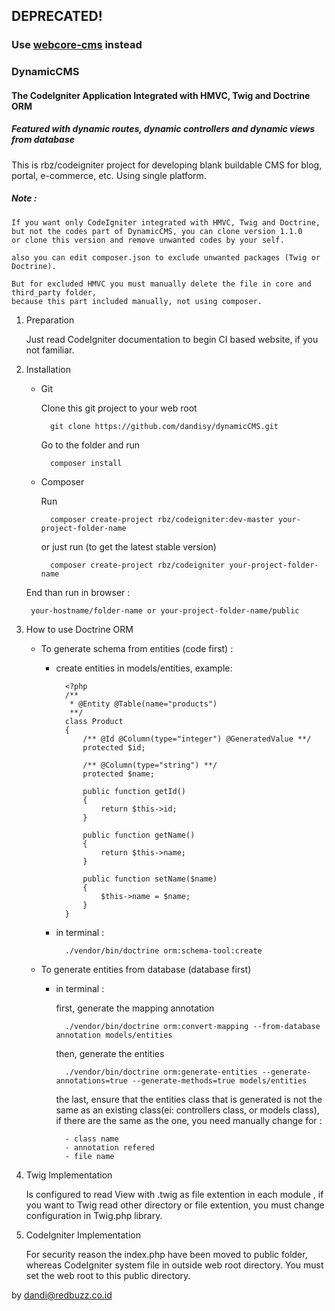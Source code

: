 ## DEPRECATED!
### Use [webcore-cms](https://github.com/dandisy/webcore-cms) instead

### DynamicCMS
#### The CodeIgniter Application Integrated with HMVC, Twig and Doctrine ORM
##### Featured with dynamic routes, dynamic controllers and dynamic views from database

This is rbz/codeigniter project for developing blank buildable CMS for blog, portal, e-commerce, etc.
Using single platform.

##### Note :
    If you want only CodeIgniter integrated with HMVC, Twig and Doctrine,
    but not the codes part of DynamicCMS, you can clone version 1.1.0
    or clone this version and remove unwanted codes by your self.

    also you can edit composer.json to exclude unwanted packages (Twig or Doctrine).

    But for excluded HMVC you must manually delete the file in core and third_party folder,
    because this part included manually, not using composer.

1. Preparation

    Just read CodeIgniter documentation to begin CI based website, if you not familiar.

2. Installation
    * Git

        Clone this git project to your web root

            git clone https://github.com/dandisy/dynamicCMS.git

        Go to the folder and run

            composer install

    * Composer

        Run

            composer create-project rbz/codeigniter:dev-master your-project-folder-name

        or just run (to get the latest stable version)

            composer create-project rbz/codeigniter your-project-folder-name

    End than run in browser :

        your-hostname/folder-name or your-project-folder-name/public

3. How to use Doctrine ORM
    * To generate schema from entities (code first) :        
        - create entities in models/entities, example:
        
                <?php
                /**
                 * @Entity @Table(name="products")
                 **/
                class Product
                {
                    /** @Id @Column(type="integer") @GeneratedValue **/
                    protected $id;
                    
                    /** @Column(type="string") **/
                    protected $name;
                
                    public function getId()
                    {
                        return $this->id;
                    }
                
                    public function getName()
                    {
                        return $this->name;
                    }
                
                    public function setName($name)
                    {
                        $this->name = $name;
                    }
                }
        
        - in terminal :

                ./vendor/bin/doctrine orm:schema-tool:create
        
    * To generate entities from database (database first)
        - in terminal :

            first, generate the mapping annotation
            
                ./vendor/bin/doctrine orm:convert-mapping --from-database annotation models/entities
            
            then, generate the entities
            
                ./vendor/bin/doctrine orm:generate-entities --generate-annotations=true --generate-methods=true models/entities
            
            the last, ensure that the entities class that is generated is not the same as an existing class(ei: controllers class, or models class),
            if there are the same as the one, you need manually change for :

                - class name
                - annotation refered
                - file name        

4. Twig Implementation

    Is configured to read View with .twig as file extention in each module ,
    if you want to Twig read other directory or file extention, you must change configuration in Twig.php library.

5. CodeIgniter Implementation

    For security reason the index.php have been moved to public folder, whereas CodeIgniter system file in outside web root directory.
    You must set the web root to this public directory.

        
by dandi@redbuzz.co.id
